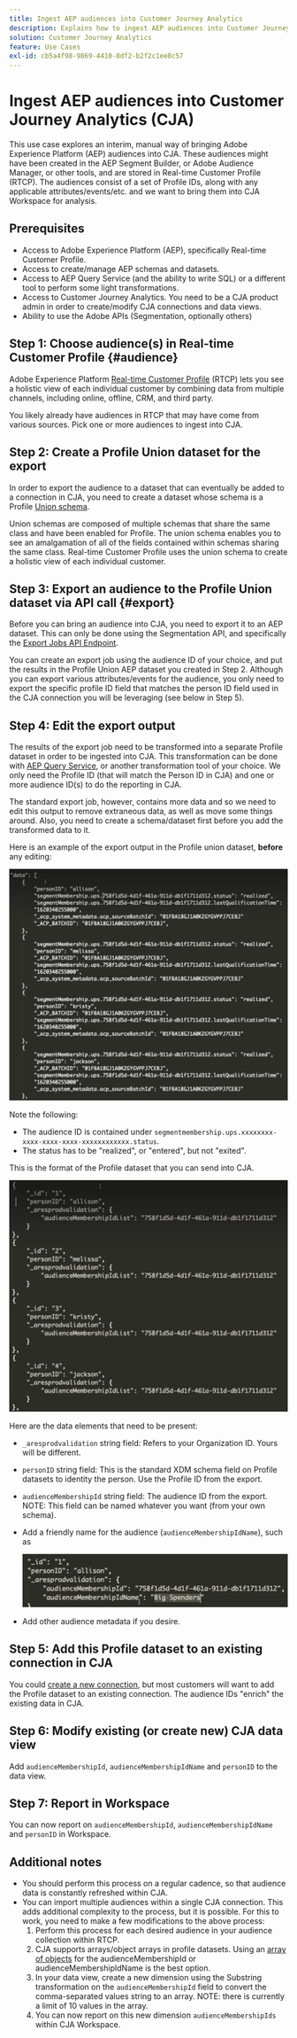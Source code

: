 ```yaml
---
title: Ingest AEP audiences into Customer Journey Analytics
description: Explains how to ingest AEP audiences into Customer Journey Analytics for further analysis.
solution: Customer Journey Analytics
feature: Use Cases
exl-id: cb5a4f98-9869-4410-8df2-b2f2c1ee8c57
---
```

# Ingest AEP audiences into Customer Journey Analytics (CJA)

This use case explores an interim, manual way of bringing Adobe Experience Platform (AEP) audiences into CJA. These audiences might have been created in the AEP Segment Builder, or Adobe Audience Manager, or other tools, and are stored in Real-time Customer Profile (RTCP). The audiences consist of a set of Profile IDs, along with any applicable attributes/events/etc. and we want to bring them into CJA Workspace for analysis.

## Prerequisites

* Access to Adobe Experience Platform (AEP), specifically Real-time Customer Profile.
* Access to create/manage AEP schemas and datasets.
* Access to AEP Query Service (and the ability to write SQL) or a different tool to perform some light transformations.
* Access to Customer Journey Analytics. You need to be a CJA product admin in order to create/modify CJA connections and data views.
* Ability to use the Adobe APIs (Segmentation, optionally others)

## Step 1: Choose audience(s) in Real-time Customer Profile {#audience}

Adobe Experience Platform [Real-time Customer Profile](https://experienceleague.adobe.com/docs/experience-platform/profile/home.html?lang=en) (RTCP) lets you see a holistic view of each individual customer by combining data from multiple channels, including online, offline, CRM, and third party. 

You likely already have audiences in RTCP that may have come from various sources. Pick one or more audiences to ingest into CJA.

## Step 2: Create a Profile Union dataset for the export

In order to export the audience to a dataset that can eventually be added to a connection in CJA, you need to create a dataset whose schema is a Profile [Union schema](https://experienceleague.adobe.com/docs/experience-platform/profile/union-schemas/union-schema.html?lang=en#understanding-union-schemas).

Union schemas are composed of multiple schemas that share the same class and have been enabled for Profile. The union schema enables you to see an amalgamation of all of the fields contained within schemas sharing the same class. Real-time Customer Profile uses the union schema to create a holistic view of each individual customer.

## Step 3: Export an audience to the Profile Union dataset via API call {#export}

Before you can bring an audience into CJA, you need to export it to an AEP dataset. This can only be done using the Segmentation API, and specifically the [Export Jobs API Endpoint](https://experienceleague.adobe.com/docs/experience-platform/segmentation/api/export-jobs.html?lang=en). 

You can create an export job using the audience ID of your choice, and put the results in the Profile Union AEP dataset you created in Step 2. Although you can export various attributes/events for the audience, you only need to export the specific profile ID field that matches the person ID field used in the CJA connection you will be leveraging (see below in Step 5).

## Step 4: Edit the export output 

The results of the export job need to be transformed into a separate Profile dataset in order to be ingested into CJA.  This transformation can be done with [AEP Query Service](https://experienceleague.adobe.com/docs/experience-platform/query/home.html?lang=en), or another transformation tool of your choice. We only need the Profile ID (that will match the Person ID in CJA) and one or more audience ID(s) to do the reporting in CJA.

The standard export job, however, contains more data and so we need to edit this output to remove extraneous data, as well as move some things around.  Also, you need to create a schema/dataset first before you add the transformed data to it.

Here is an example of the export output in the Profile union dataset, **before** any editing:

![Unedited output](../assets/export-unedited.png)

Note the following:

* The audience ID is contained under `segmentmembership.ups.xxxxxxxx-xxxx-xxxx-xxxx-xxxxxxxxxxxx.status`.
* The status has to be "realized", or "entered", but not "exited".

This is the format of the Profile dataset that you can send into CJA.

![Edited output](../assets/export-edited.png)

Here are the data elements that need to be present:

* `_aresprodvalidation` string field: Refers to your Organization ID. Yours will be different.
* `personID` string field: This is the standard XDM schema field on Profile datasets to identity the person. Use the Profile ID from the export.
* `audienceMembershipId` string field: The audience ID from the export.  NOTE: This field can be named whatever you want (from your own schema).
* Add a friendly name for the audience (`audienceMembershipIdName`), such as

   ![Friendly audience name](../assets/audience-name.png)
   
* Add other audience metadata if you desire.

## Step 5: Add this Profile dataset to an existing connection in CJA

You could [create a new connection](/help/connections/create-connection.md), but most customers will want to add the Profile dataset to an existing connection. The audience IDs "enrich" the existing data in CJA.

## Step 6: Modify existing (or create new) CJA data view

Add `audienceMembershipId`, `audienceMembershipIdName` and `personID` to the data view.

## Step 7: Report in Workspace

You can now report on `audienceMembershipId`, `audienceMembershipIdName` and `personID` in Workspace.

## Additional notes

* You should  perform this process on a regular cadence, so that audience data is constantly refreshed within CJA.
* You can import multiple audiences within a single CJA connection. This adds additional complexity to the process, but it is possible. For this to work, you need to make a few modifications to the above process:
   1. Perform this process for each desired audience in your audience collection within RTCP.
   1. CJA supports arrays/object arrays in profile datasets. Using an [array of objects](https://experienceleague.adobe.com/docs/analytics-platform/using/cja-usecases/object-arrays.html?lang=en) for the audienceMembershipId or audienceMembershipIdName is the best option. 
   1. In your data view, create a new dimension using the Substring transformation on the `audienceMembershipId` field to convert the comma-separated values string to an array. NOTE: there is currently a limit of 10 values in the array.
   1. You can now report on this new dimension `audienceMembershipIds` within CJA Workspace.
